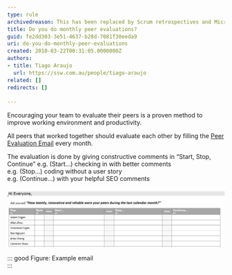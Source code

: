 ```yaml
---
type: rule
archivedreason: This has been replaced by Scrum retrospectives and Microsoft Forms surveys
title: Do you do monthly peer evaluations?
guid: fe2dd303-3e51-4637-b28d-7081f30eeda9
uri: do-you-do-monthly-peer-evaluations
created: 2010-03-22T00:31:05.0000000Z
authors:
- title: Tiago Araujo
  url: https://ssw.com.au/people/tiago-araujo
related: []
redirects: []

---
```


Encouraging your team to evaluate their peers is a proven method to improve working environment and productivity.  

<!--endintro-->

All peers that worked together should evaluate each other by filling the [Peer Evaluation Email](/Documents/PeerEvaluationEmailTemplate.msg) every month.

The evaluation is done by giving constructive comments in “Start, Stop, Continue”
 e.g. (Start...) checking in with better comments  
 e.g. (Stop...) coding without a user story   
 e.g. (Continue...) with your helpful SEO comments

![](PeerEvaluation.png)

::: good
Figure: Example email  
:::
